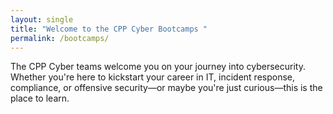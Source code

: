 ```yaml
---
layout: single
title: "Welcome to the CPP Cyber Bootcamps "
permalink: /bootcamps/
---
```


The CPP Cyber teams welcome you on your journey into cybersecurity. Whether you're here to kickstart your career in IT, incident response, compliance, or offensive security&mdash;or maybe you're just curious&mdash;this is the place to learn.